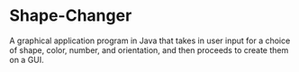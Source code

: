 # Shape-Changer
A graphical application program in Java that takes in user input for a choice of shape, color, number, and orientation, and then proceeds to create them on a GUI.


